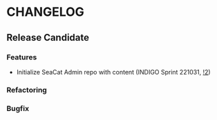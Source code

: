 # CHANGELOG

## Release Candidate

### Features

- Initialize SeaCat Admin repo with content (INDIGO Sprint 221031, [!2](https://github.com/TeskaLabs/seacat-admin-webui/pull/2))

### Refactoring

### Bugfix

